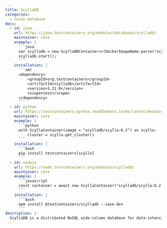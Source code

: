 ```yaml
---
title: ScyllaDB
categories:
  - nosql-database
docs:
  - id: java
    url: https://java.testcontainers.org/modules/databases/scylladb/
    maintainer: core
    example: |
      ```java
      var scylladb = new ScyllaDBContainer<>(DockerImageName.parse("scylladb/scylla"));
      scylladb.start();
      ```
    installation: |
      ```xml
      <dependency>
          <groupId>org.testcontainers</groupId>
          <artifactId>scylladb</artifactId>
          <version>1.21.0</version>
          <scope>test</scope>
      </dependency>
      ```  
  - id: python
    url: https://testcontainers-python.readthedocs.io/en/latest/modules/scylla/README.html
    maintainer: core
    example: |
      ```python
      with ScyllaContainer(image = "scylladb/scylla:6.2") as scylla:
          cluster = scylla.get_cluster()
      ```
    installation: |
      ```bash
      pip install testcontainers[scylla]
      ```
  - id: nodejs
    url: https://node.testcontainers.org/modules/scylladb/
    maintainer: core
    example: |
      ```javascript
      const container = await new ScyllaContainer("scylladb/scylla:6.2.0").start();
      ```
    installation: |
      ```bash
      npm install @testcontainers/scylladb --save-dev
      ```
description: |
  ScyllaDB is a distributed NoSQL wide-column database for data-intensive apps that require high performance and low latency.
---
```

